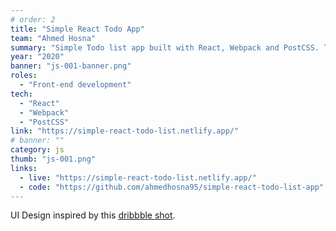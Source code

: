 ```yaml
---
# order: 2
title: "Simple React Todo App"
team: "Ahmed Hosna"
summary: "Simple Todo list app built with React, Webpack and PostCSS. The data is all stored in the browser using the web storage object `localStorage`."
year: "2020"
banner: "js-001-banner.png"
roles:
  - "Front-end development"
tech:
  - "React"
  - "Webpack"
  - "PostCSS"
link: "https://simple-react-todo-list.netlify.app/"
# banner: ""
category: js
thumb: "js-001.png"
links:
  - live: "https://simple-react-todo-list.netlify.app/"
  - code: "https://github.com/ahmedhosna95/simple-react-todo-list-app"
---
```


UI Design inspired by this [dribbble shot](https://dribbble.com/shots/5019211-Simple-To-Do-List-App-UI-Concent).
